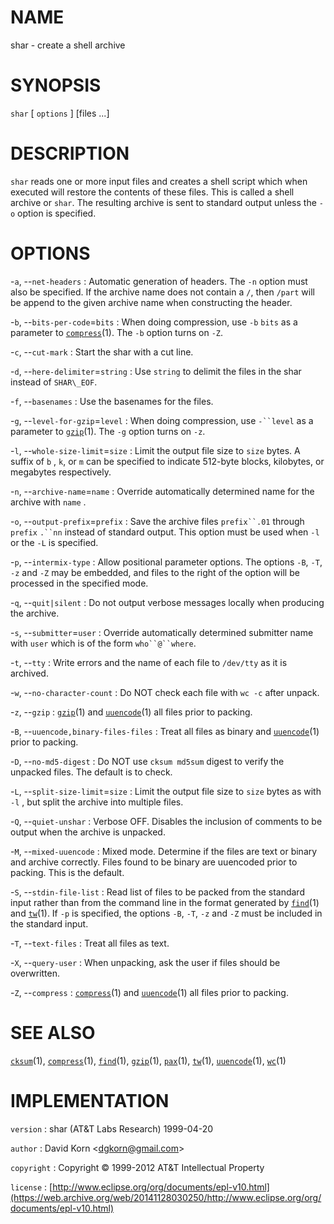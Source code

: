 # NAME

shar - create a shell archive

# SYNOPSIS

`shar` \[ `options` \] \[files ...\]

# DESCRIPTION

`shar` reads one or more input files and creates a shell script which
when executed will restore the contents of these files. This is called a
shell archive or `shar`. The resulting archive is sent to standard
output unless the `-o` option is specified.

# OPTIONS

-`a`, --`net-headers`
:   Automatic generation of headers. The `-n` option must also
    be specified. If the archive name does not contain a `/`, then
    `/part` will be append to the given archive name when constructing
    the header.

-`b`, --`bits-per-code`=`bits`
:   When doing compression, use `-b` `bits` as a parameter to
    [`compress`](/web/20141128030250/http://www2.research.att.com/~astopen/man/man1/compress.html)(1).
    The `-b` option turns on `-Z`.

-`c`, --`cut-mark`
:   Start the shar with a cut line.

-`d`, --`here-delimiter`=`string`
:   Use `string` to delimit the files in the shar instead of
    `SHAR\_EOF`.

-`f`, --`basenames`
:   Use the basenames for the files.

-`g`, --`level-for-gzip`=`level`
:   When doing compression, use `-``level` as a parameter to
    [`gzip`](/web/20141128030250/http://www2.research.att.com/~astopen/man/man1/gzip.html)(1).
    The `-g` option turns on `-z`.

-`l`, --`whole-size-limit`=`size`
:   Limit the output file size to `size` bytes. A suffix of `b` ,
    `k`, or `m` can be specified to indicate 512-byte blocks,
    kilobytes, or megabytes respectively.

-`n`, --`archive-name`=`name`
:   Override automatically determined name for the archive with `name` .

-`o`, --`output-prefix`=`prefix`
:   Save the archive files `prefix``.01` through `prefix` `.``nn`
    instead of standard output. This option must be used when `-l` or
    the `-L` is specified.

-`p`, --`intermix-type`
:   Allow positional parameter options. The options `-B`, `-T`,
    `-z` and `-Z` may be embedded, and files to the right of the
    option will be processed in the specified mode.

-`q`, --`quit|silent`
:   Do not output verbose messages locally when producing the archive.

-`s`, --`submitter`=`user`
:   Override automatically determined submitter name with `user` which
    is of the form `who``@``where`.

-`t`, --`tty`
:   Write errors and the name of each file to `/dev/tty` as it
    is archived.

-`w`, --`no-character-count`
:   Do NOT check each file with `wc -c` after unpack.

-`z`, --`gzip`
:   [`gzip`](/web/20141128030250/http://www2.research.att.com/~astopen/man/man1/gzip.html)(1)
    and
    [`uuencode`](/web/20141128030250/http://www2.research.att.com/~astopen/man/man1/uuencode.html)(1)
    all files prior to packing.

-`B`, --`uuencode,binary-files-files`
:   Treat all files as binary and
    [`uuencode`](/web/20141128030250/http://www2.research.att.com/~astopen/man/man1/uuencode.html)(1)
    prior to packing.

-`D`, --`no-md5-digest`
:   Do NOT use `cksum md5sum` digest to verify the unpacked files. The
    default is to check.

-`L`, --`split-size-limit`=`size`
:   Limit the output file size to `size` bytes as with `-l` , but
    split the archive into multiple files.

-`Q`, --`quiet-unshar`
:   Verbose OFF. Disables the inclusion of comments to be output when
    the archive is unpacked.

-`M`, --`mixed-uuencode`
:   Mixed mode. Determine if the files are text or binary and archive
    correctly. Files found to be binary are uuencoded prior to packing.
    This is the default.

-`S`, --`stdin-file-list`
:   Read list of files to be packed from the standard input rather than
    from the command line in the format generated by
    [`find`](/web/20141128030250/http://www2.research.att.com/~astopen/man/man1/find.html)(1)
    and
    [`tw`](/web/20141128030250/http://www2.research.att.com/~astopen/man/man1/tw.html)(1).
    If `-p` is specified, the options `-B`, `-T`, `-z` and
    `-Z` must be included in the standard input.

-`T`, --`text-files`
:   Treat all files as text.

-`X`, --`query-user`
:   When unpacking, ask the user if files should be overwritten.

-`Z`, --`compress`
:   [`compress`](/web/20141128030250/http://www2.research.att.com/~astopen/man/man1/compress.html)(1)
    and
    [`uuencode`](/web/20141128030250/http://www2.research.att.com/~astopen/man/man1/uuencode.html)(1)
    all files prior to packing.

# SEE ALSO

[`cksum`](/web/20141128030250/http://www2.research.att.com/~astopen/man/man1/cksum.html)(1),
[`compress`](/web/20141128030250/http://www2.research.att.com/~astopen/man/man1/compress.html)(1),
[`find`](/web/20141128030250/http://www2.research.att.com/~astopen/man/man1/find.html)(1),
[`gzip`](/web/20141128030250/http://www2.research.att.com/~astopen/man/man1/gzip.html)(1),
[`pax`](/web/20141128030250/http://www2.research.att.com/~astopen/man/man1/pax.html)(1),
[`tw`](/web/20141128030250/http://www2.research.att.com/~astopen/man/man1/tw.html)(1),
[`uuencode`](/web/20141128030250/http://www2.research.att.com/~astopen/man/man1/uuencode.html)(1),
[`wc`](/web/20141128030250/http://www2.research.att.com/~astopen/man/man1/wc.html)(1)

# IMPLEMENTATION

`version`
:   shar (AT&T Labs Research) 1999-04-20

`author`
:   David Korn
    &lt;[dgkorn@gmail.com](https://web.archive.org/web/20141128030250/mailto:dgkorn@gmail.com)&gt;

`copyright`
:   Copyright © 1999-2012 AT&T Intellectual Property

`license`
:   [http://www.eclipse.org/org/documents/epl-v10.html](https://web.archive.org/web/20141128030250/http://www.eclipse.org/org/documents/epl-v10.html)


